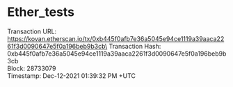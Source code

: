 # Ether_tests

Transaction URL: https://kovan.etherscan.io/tx/0xb445f0afb7e36a5045e94ce1119a39aaca2261f3d0090647e5f0a196beb9b3cb\
Transaction Hash: 0xb445f0afb7e36a5045e94ce1119a39aaca2261f3d0090647e5f0a196beb9b3cb\
Block: 28733079\
Timestamp: Dec-12-2021 01:39:32 PM +UTC

